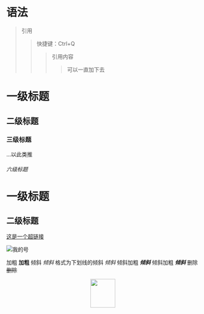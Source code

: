 # 语法

> 引用 
>>快捷键：Ctrl+Q
>>> 引用内容
>>>>可以一直加下去



# 一级标题
## 二级标题
### 三级标题
...以此类推
###### 六级标题

一级标题
============
二级标题
----------


[这是一个超链接](http://m.shaboa.com/ "链接title")

![我的号](http://img.bestmath.cn/2019/02/25/1551088862232.png "图片title")

加粗 **加粗**
倾斜 *倾斜*
格式为下划线的倾斜 _倾斜_
倾斜加粗 ***倾斜***
倾斜加粗 **_倾斜_**
删除 ~~删除~~


<div align="center"><img width="65" height="75" src="http://img.bestmath.cn/2019/02/25/1551088862232.png"/></div>
